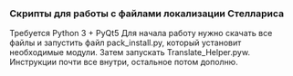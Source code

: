 ### Скрипты для работы с файлами локализации Стеллариса

Требуется Python 3 + PyQt5
Для начала работу нужно скачать все файлы и запустить файл pack_install.py, который установит необходимые модули.
Затем запускать Translate_Helper.pyw.
Инструкции почти все внутри, остальное потом дополню.